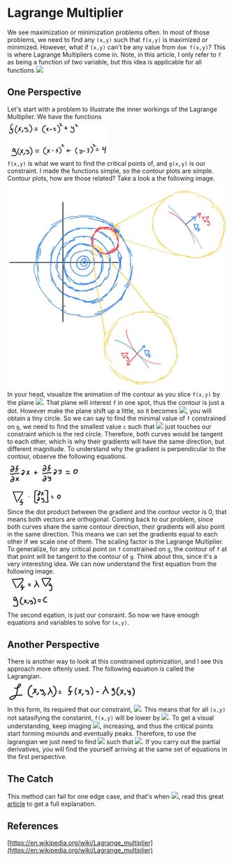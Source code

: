 # Lagrange Multiplier
 We see maximization or minimization problems often. In most of those problems, we need to find any `(x,y)`
 such that `f(x,y)` is maximized or minimized. However, what if `(x,y)` can't be any value from `dom f(x,y)`? This is where Lagrange Multipliers come in. Note, in this article, I only refer to `f` as being a function of two variable, but this idea is applicable for all functions <img src="https://render.githubusercontent.com/render/math?math=f:\mathbb{R}^n \rightarrow \mathbb{R}">
## One Perspective
Let's start with a problem to illustrate the inner workings of the Lagrange Multiplier. We have the functions <br />
<img src="/Lagrange/problem.png" alt="drawing" width="230"/> <br />
`f(x,y)` is what we want to find the critical points of, and `g(x,y)`  is our constraint. I made the functions simple, so the contour plots are simple. Contour plots, how are those related? Take a look a the following image. <br />
<img src="/Lagrange/diagram.png" alt="drawing" width="500"/> <br />
In your head, visualize the animation of the contour as you slice `f(x,y)` by the plane <img src="https://render.githubusercontent.com/render/math?math=z=0">. That plane will interest `f` in one spot, thus the contour is just a dot. However make the plane shift up a little, so it becomes <img src="https://render.githubusercontent.com/render/math?math=z=0.1">, you will obtain a tiny circle. So we can say to find the minimal value of `f` constrained on `g`, we need to find the smallest value `c` such that <img src="https://render.githubusercontent.com/render/math?math=z=c"> just touches our constraint which is the red circle. Therefore, both curves would be tangent to each other, which is why their gradients will have the same direction, but different magnitude. To understand why the gradient is perpendicular to the contour, observe the following equations. <br />
<img src="/Lagrange/dot.png" alt="drawing" width="170"/> <br />
Since the dot product between the gradient and the contour vector is 0, that means both vectors are orthogonal. Coming back to our problem, since both curves share the same contour direction, their gradients will also point in the same direction. This means we can set the gradients equal to each other if we scale one of them. The scaling factor is the Lagrange Multiplier. To generalize, for any critical point on `f` constrained on `g`, the contour of `f` at that point will be tangent to the contour of `g`. Think about this, since it's a very interesting idea. We can now understand the first equation from the following image. 
<br /> <img src="/Lagrange/eq.png" alt="drawing" width="110"/> <br />
The second eqation, is just our consraint. So now we have enough equations and variables to solve for `(x,y)`. 

## Another Perspective
There is another way to look at this constrained optimization, and I see this approach more oftenly used. The following equation is called the Lagrangian. <br />
<img src="/Lagrange/Lagrangian.png" alt="drawing" width="300"/> <br />
In this form, its required that our constraint, <img src="https://render.githubusercontent.com/render/math?math=g(x,y)=0">. This means that for all `(x,y)` not satasifying the constarint, `f(x,y)` will be lower by <img src="https://render.githubusercontent.com/render/math?math=\lambda g(x,y)">. To get a visual understanding, keep imaging <img src="https://render.githubusercontent.com/render/math?math=\lambda">, increasing, and thus the critical points start forming mounds and eventually peaks. Therefore, to use the lagrangian we just need to find
<img src="https://render.githubusercontent.com/render/math?math=(x,y,\lambda)"> such that <img src="https://render.githubusercontent.com/render/math?math=\nabla \mathcal{L}(x,y,\lambda) = 0">. If you carry out the partial derivatives, you will find the yourself arriving at the same set of equations in the first perspective.


## The Catch
This method can fail for one edge case, and that's when <img src="https://render.githubusercontent.com/render/math?math=\nabla g = 0">, read this great [article](https://www.maa.org/sites/default/files/nunemacher01010325718.pdf) to get a full explanation. 

## References
[https://en.wikipedia.org/wiki/Lagrange_multiplier](https://en.wikipedia.org/wiki/Lagrange_multiplier)
